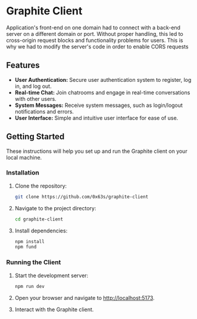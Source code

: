 # Graphite Client

Application's front-end on one domain had to connect with a back-end server on a different domain or port. Without proper handling, this led to cross-origin request blocks and functionality problems for users. This is why we had to modify the server's code in order to enable CORS requests

## Features

- **User Authentication:** Secure user authentication system to register, log in, and log out.
- **Real-time Chat:** Join chatrooms and engage in real-time conversations with other users.
- **System Messages:** Receive system messages, such as login/logout notifications and errors.
- **User Interface:** Simple and intuitive user interface for ease of use.

## Getting Started

These instructions will help you set up and run the Graphite client on your local machine.

### Installation

1. Clone the repository:

    ```bash
    git clone https://github.com/0x63s/graphite-client
    ```

2. Navigate to the project directory:

    ```bash
    cd graphite-client
    ```

3. Install dependencies:

    ```bash
    npm install
    npm fund
    ```

### Running the Client

1. Start the development server:

    ```bash
    npm run dev
    ```

2. Open your browser and navigate to [http://localhost:5173](http://localhost:5173).

3. Interact with the Graphite client.

